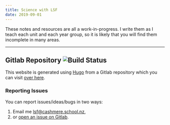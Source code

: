 ```yaml
---
title: Science with LSF
date: 2019-09-01
---
```


These notes and resources are all a work-in-progress. I write them as I teach each unit and each year group, so it is likely that you will find them incomplete in many areas.

---

## Gitlab Repository ![Build Status](https://img.shields.io/gitlab/pipeline/Finnito/science?style=flat-square&cacheSeconds=86400)

This website is generated using [Hugo](https://gohugo.io/) from a Gitlab repository which you can visit [over here](https://gitlab.com/Finnito/science).

### Reporting Issues

You can report issues/ideas/bugs in two ways:

1. Email me [lsf@cashmere.school.nz](mailto:lsf@cashmere.school.nz),
2. or [open an issue on Gitlab](https://gitlab.com/Finnito/science/issues).